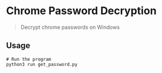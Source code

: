 # Chrome Password Decryption

> Decrypt chrome passwords on Windows

## Usage

```shell
# Run the program
python3 run get_password.py
```

